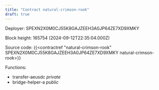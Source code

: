 ```yaml
---
title: "Contract natural-crimson-rook"
draft: true
---
```

Deployer: SPEXN2X0M0CJ55K8GAJZEEH3A0JP64ZE7XD9XMKY


 



Block height: 165754 (2024-09-12T22:35:04.000Z)

Source code: {{<contractref "natural-crimson-rook" SPEXN2X0M0CJ55K8GAJZEEH3A0JP64ZE7XD9XMKY natural-crimson-rook>}}

Functions:

* transfer-aeusdc _private_
* bridge-helper-a _public_
